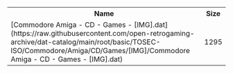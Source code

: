 <table>
<tr><th>Name</th><th>Size</th></tr>
<tr><td>[Commodore Amiga - CD - Games - [IMG].dat](https://raw.githubusercontent.com/open-retrogaming-archive/dat-catalog/main/root/basic/TOSEC-ISO/Commodore/Amiga/CD/Games/[IMG]/Commodore Amiga - CD - Games - [IMG].dat)</td><td>1295</td></tr>
</table>
